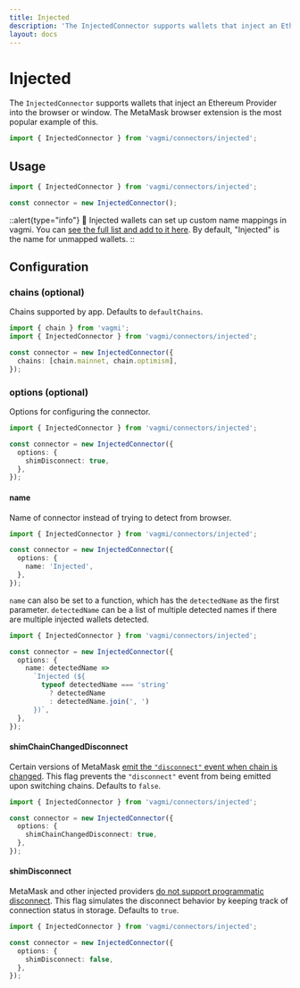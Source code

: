 ```yaml
---
title: Injected
description: 'The InjectedConnector supports wallets that inject an Ethereum Provider into the browser or window. The MetaMask browser extension is the most popular example of this.'
layout: docs
---
```


# Injected

The `InjectedConnector` supports wallets that inject an Ethereum Provider into the browser or window. The MetaMask browser extension is the most popular example of this.

```ts
import { InjectedConnector } from 'vagmi/connectors/injected';
```

## Usage

```ts
import { InjectedConnector } from 'vagmi/connectors/injected';

const connector = new InjectedConnector();
```

::alert{type="info"}
💼 Injected wallets can set up custom name mappings in vagmi. You can [see the
full list and add to it
here](https://github.com/tmm/wagmi/blob/main/packages/core/src/utils/getInjectedName.ts).
By default, "Injected" is the name for unmapped wallets.
::

## Configuration

### chains (optional)

Chains supported by app. Defaults to `defaultChains`.

```ts
import { chain } from 'vagmi';
import { InjectedConnector } from 'vagmi/connectors/injected';

const connector = new InjectedConnector({
  chains: [chain.mainnet, chain.optimism],
});
```

### options (optional)

Options for configuring the connector.

```ts
import { InjectedConnector } from 'vagmi/connectors/injected';

const connector = new InjectedConnector({
  options: {
    shimDisconnect: true,
  },
});
```

#### name

Name of connector instead of trying to detect from browser.

```ts
import { InjectedConnector } from 'vagmi/connectors/injected';

const connector = new InjectedConnector({
  options: {
    name: 'Injected',
  },
});
```

`name` can also be set to a function, which has the `detectedName` as the first parameter. `detectedName` can be a list of multiple detected names if there are multiple injected wallets detected.

```ts
import { InjectedConnector } from 'vagmi/connectors/injected';

const connector = new InjectedConnector({
  options: {
    name: detectedName =>
      `Injected (${
        typeof detectedName === 'string'
          ? detectedName
          : detectedName.join(', ')
      })`,
  },
});
```

#### shimChainChangedDisconnect

Certain versions of MetaMask [emit the `"disconnect"` event when chain is changed](https://github.com/MetaMask/metamask-extension/issues/13375#issuecomment-1027663334). This flag prevents the `"disconnect"` event from being emitted upon switching chains. Defaults to `false`.

```ts
import { InjectedConnector } from 'vagmi/connectors/injected';

const connector = new InjectedConnector({
  options: {
    shimChainChangedDisconnect: true,
  },
});
```

#### shimDisconnect

MetaMask and other injected providers [do not support programmatic disconnect](https://github.com/MetaMask/metamask-extension/issues/10353). This flag simulates the disconnect behavior by keeping track of connection status in storage. Defaults to `true`.

```ts {5}
import { InjectedConnector } from 'vagmi/connectors/injected';

const connector = new InjectedConnector({
  options: {
    shimDisconnect: false,
  },
});
```
